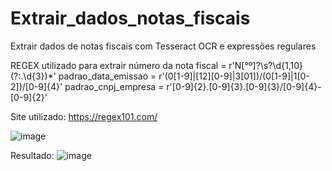 # Extrair_dados_notas_fiscais
Extrair dados de notas fiscais com Tesseract OCR e expressões regulares


REGEX utilizado para extrair número da nota fiscal = r'N[°º]?\s?\d{1,10}(?:\.\d{3})*'
    padrao_data_emissao = r'(0[1-9]|[12][0-9]|3[01])\/(0[1-9]|1[0-2])\/[0-9]{4}'
    padrao_cnpj_empresa = r'[0-9]{2}\.[0-9]{3}\.[0-9]{3}\/[0-9]{4}-[0-9]{2}'  

Site utilizado: https://regex101.com/

![image](https://github.com/RenataVerasVenturim/Extrair_dados_notas_fiscais/assets/129551549/44d2b002-7692-4716-89d5-1a9c0a0fba60)


Resultado:
![image](https://github.com/user-attachments/assets/f0e4e815-ee26-4fbb-98b3-2742e231f953)
